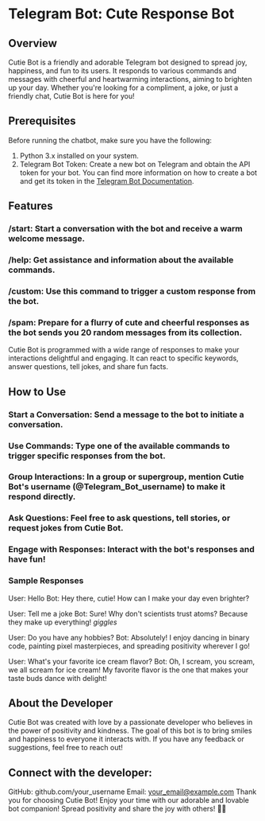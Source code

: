 # Telegram Bot: Cute Response Bot

## Overview
Cutie Bot is a friendly and adorable Telegram bot designed to spread joy, happiness, and fun to its users. It responds to various commands and messages with cheerful and heartwarming interactions, aiming to brighten up your day. Whether you're looking for a compliment, a joke, or just a friendly chat, Cutie Bot is here for you!

## Prerequisites

Before running the chatbot, make sure you have the following:

1. Python 3.x installed on your system.
2. Telegram Bot Token: Create a new bot on Telegram and obtain the API token for your bot. You can find more information on how to create a bot and get its token in the [Telegram Bot Documentation](https://core.telegram.org/bots#botfather).


## Features
### /start: Start a conversation with the bot and receive a warm welcome message.
### /help: Get assistance and information about the available commands.
### /custom: Use this command to trigger a custom response from the bot.
### /spam: Prepare for a flurry of cute and cheerful responses as the bot sends you 20 random messages from its collection.

Cutie Bot is programmed with a wide range of responses to make your interactions delightful and engaging. It can react to specific keywords, answer questions, tell jokes, and share fun facts.

## How to Use
### Start a Conversation: Send a message to the bot to initiate a conversation.
### Use Commands: Type one of the available commands to trigger specific responses from the bot.
### Group Interactions: In a group or supergroup, mention Cutie Bot's username (@Telegram_Bot_username) to make it respond directly.
### Ask Questions: Feel free to ask questions, tell stories, or request jokes from Cutie Bot.
### Engage with Responses: Interact with the bot's responses and have fun!
### Sample Responses
User: Hello
Bot: Hey there, cutie! How can I make your day even brighter?

User: Tell me a joke
Bot: Sure! Why don't scientists trust atoms? Because they make up everything! *giggles*

User: Do you have any hobbies?
Bot: Absolutely! I enjoy dancing in binary code, painting pixel masterpieces, and spreading positivity wherever I go!

User: What's your favorite ice cream flavor?
Bot: Oh, I scream, you scream, we all scream for ice cream! My favorite flavor is the one that makes your taste buds dance with delight!

## About the Developer
Cutie Bot was created with love by a passionate developer who believes in the power of positivity and kindness. The goal of this bot is to bring smiles and happiness to everyone it interacts with. If you have any feedback or suggestions, feel free to reach out!

## Connect with the developer:

GitHub: github.com/your_username
Email: your_email@example.com
Thank you for choosing Cutie Bot! Enjoy your time with our adorable and lovable bot companion! Spread positivity and share the joy with others! 💖🤖
